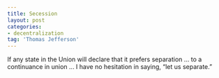 ```yaml
---
title: Secession
layout: post
categories:
- decentralization
tag: 'Thomas Jefferson'
---
```


If any state in the Union will declare that it prefers separation ... to a continuance in union ... I have no hesitation in saying, “let us separate.”
